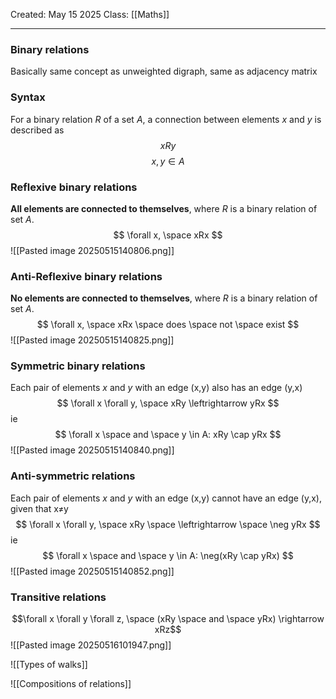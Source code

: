 Created: May 15 2025
Class: [[Maths]] 
- - -
### Binary relations
Basically same concept as unweighted digraph, same as adjacency matrix

### Syntax
For a binary relation $R$ of a set $A$, a connection between elements $x$ and $y$ is described as
$$
xRy
$$
$$
x,y\in A
$$

### Reflexive binary relations
**All elements are connected to themselves**, where $R$ is a binary relation of set $A$.
$$
\forall x, \space xRx
$$
![[Pasted image 20250515140806.png]]
### Anti-Reflexive binary relations
**No elements are connected to themselves**, where $R$ is a binary relation of set $A$.
$$
\forall x, \space xRx \space does \space not \space exist
$$
![[Pasted image 20250515140825.png]]
### Symmetric binary relations
Each pair of elements $x$ and $y$ with an edge (x,y) also has an edge (y,x)
$$
\forall x \forall y, \space xRy \leftrightarrow yRx
$$
ie
$$
\forall x \space and \space y \in A: xRy \cap yRx
$$
![[Pasted image 20250515140840.png]]
### Anti-symmetric relations
Each pair of elements $x$ and $y$ with an edge (x,y) cannot have an edge (y,x), given that x$\neq$y
$$
\forall x \forall y, \space xRy \space \leftrightarrow \space \neg yRx
$$
ie
$$
\forall x \space and \space y \in A: \neg(xRy \cap yRx) 
$$
![[Pasted image 20250515140852.png]]

### Transitive relations
$$\forall x \forall y \forall z, \space (xRy \space and \space yRx) \rightarrow xRz$$
![[Pasted image 20250516101947.png]]

![[Types of walks]]

![[Compositions of relations]]